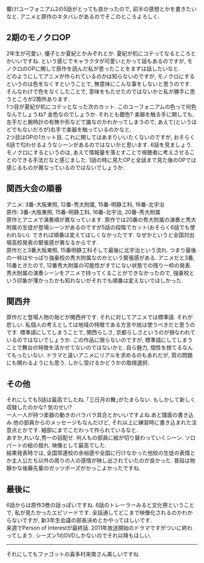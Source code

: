 響け!ユーフォニアム2の5話がとっても良かったので, 前半の感想とかを書きたいなと. アニメと原作のネタバレがあるのでそこのところよろしく.

## 2期のモノクロOP
2年生が可愛い. 優子とか夏紀とかみぞれとか. 夏紀が机にコテってなるところとかいいですね. という感じでキャラクタが可愛いとかって話もあるのですが, モノクロのOPに関して原作を読んだ私が思ったことをまずは話したいなと.  
どのようにしてアニメが作られているのかは知らないのですが, モノクロにするというのは色をなくすということで, 無意味にこんな事をしないと思うのです. そんなわけで色をなくしたことで, 意味をもたせたのではないかと私が勝手に思うところが2箇所あります.  
1つ目が夏紀が机にコテッとなった次のカット. このユーフォニアムの色って何色なんでしょうね? 金色なのでしょうか. それとも銀色? 楽器を触る手に関しても, 左手だと腕時計の有無や形などで誰なのかわかってしまうので, あえて(というほどでもないだろが)右手で楽器を触っているのかなと.  
2つ目はOPの1カット目. これに関してはあまりいいたくないのですが, おそらく6話で匂わせるようなシーンがあるのではないかと思います. 6話を見ましょう.  
モノクロにするというのは, あえて情報量を落とすことで視聴者に考えさせることのできる手法だなと感じました. 1話の時に見たOPと全話まで見た後のOPでは感じるものが異なっているのではないでしょうか.

## 関西大会の順番
アニメ: 3番-大阪東照, 12番-秀大附属, 15番-明静工科, 16番-北宇治  
原作: 3番-大阪東照, 15番-明静工科, 16番-北宇治, 20番-秀大附属  
原作とアニメで演奏順が異なっています. 原作では20番の秀大附属の演奏と秀大附属の生徒が登場シーンがあるのですが5話の段階でカット(おそらく6話でも使われない). できれば順番は変えてほしくなかったです. なぜかというと全国対出場高校発表の緊張感が異なるからです.   
原作だと3番大阪東照, 15番明静工科そして最後に北宇治という流れ. つまり最後の一枠はやっぱり強豪校の秀大附属なのかという緊張感がある. アニメだと3番, 15番ときたので, 12番秀大附属の可能性がすでにない状態での残り一枠の発表. 秀大附属の演奏シーンをアニメで持ってくることができなかったので, 強豪校という印象が薄かったかも知れないがそれでも順番は変えないでほしかった.

## 関西弁
原作だと登場人物の殆どが関西弁です. それに対してアニメでは標準語. それが悲しい. 私個人の考えとしては地域の特徴である方言や訛は使うべきだと思うのです. 標準語にしてしまうことで, 関西らしさ, 京都らしさというのが損なわれているのではないでしょうか. この作品に限らないのですが, 標準語にしてしまうことで舞台の特徴を活かせてないのではないかと. 自ら魅力, 個性を捨てるなんてもったいない. ドラマと違いアニメにリアルを求めるのもあれだが, 質の問題にも関わるようにも思う. しかし受けるかどうかの取捨選択.

## その他
それにしても5話は最高でしたね. ｢三日月の舞｣がたまらない. もしかして新しく収録したのかな? 気のせい?  
一人一人が持つ楽器の動きのバラバラ具合とかいいですよね.あと譜面の書き込み.他の部員からのメッセージもなんだけど, それ以上に練習時に書き込まれた注意点とかです. 細部にまでこだわって作られているなと.  
あすか,れいな,秀一の目配せ. 何人もの部員に絵が切り替わっていくシーン. ソロパートの絵の揺れ. 映像として最高でした.  
結果発表時では, 全国常連校の余裕感や全国に行けなかった他校の生徒の表情とか主人公たち以外の周りの人の感情が映し出されていたのが良かった. 普段は物静かな後藤先輩のガッツポーズがかっこよかったですね.

## 最後に
6話からは原作3巻の話っぽいですね. 6話のトレーラーみると文化祭ということで, 私が見たかったエピソードです. 全話通してどこまで映像化されるのかわからないですが, 新3年生会議の部長決めとかやってほしいです.  
来週でPerson of Interestが最終話. 2011年放送開始のドラマですがついに終わってしまう. シーズン1のDVDしかないのでそれ以降もほしい.

***
それにしてもファゴットの喜多村来南さん美しいですね
